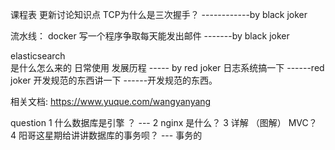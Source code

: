 课程表
更新讨论知识点 
TCP为什么是三次握手？ ------------by black joker   

流水线：
docker 写一个程序争取每天能发出邮件  -------by black joker 

elasticsearch  
是什么怎么来的 日常使用 发展历程     ----- by red joker 
日志系统搞一下                    ------red joker 
开发规范的东西讲一下               ------开发规范的东西。








相关文档: https://www.yuque.com/wangyanyang


question
1 什么数据库是引擎 ？   ---
2 nginx 是什么？
3 详解 （图解） MVC？  
4 阳哥这星期给讲讲数据库的事务呗？   --- 事务的   
